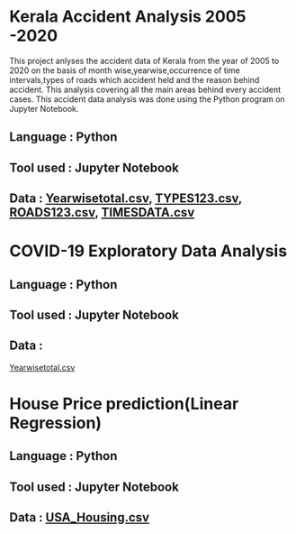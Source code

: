 
# Kerala Accident Analysis  2005 -2020
This project anlyses the accident data of Kerala from the year of 2005 to 2020 on the basis of month wise,yearwise,occurrence of time intervals,types of roads which accident held and the reason behind accident. This analysis covering all the main areas behind every accident cases. This accident data analysis was done using the Python program on Jupyter Notebook.

## Language : Python
## Tool used : Jupyter Notebook 
## Data : [Yearwisetotal.csv](https://github.com/Sachinsn19/EduBridge/files/7027545/Yearwisetotal.csv), [TYPES123.csv](https://github.com/Sachinsn19/EduBridge/files/7027546/TYPES123.csv), [ROADS123.csv](https://github.com/Sachinsn19/EduBridge/files/7027547/ROADS123.csv), [TIMESDATA.csv](https://github.com/Sachinsn19/EduBridge/files/7027548/TIMESDATA.csv)

# COVID-19  Exploratory Data Analysis

## Language : Python
## Tool used : Jupyter Notebook 
## Data :
[Yearwisetotal.csv](https://github.com/Sachinsn19/EduBridge/files/7027545/Yearwisetotal.csv)

# House Price prediction(Linear Regression)


## Language : Python
## Tool used : Jupyter Notebook 
## Data : [USA_Housing.csv](https://github.com/Sachinsn19/EduBridge/files/7156633/USA_Housing.csv)





